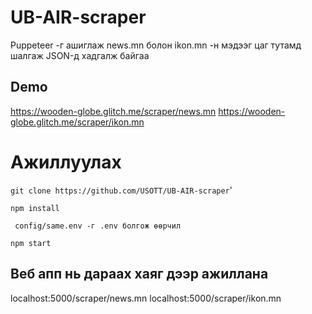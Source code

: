 # UB-AIR-scraper
Puppeteer -г ашиглаж news.mn болон ikon.mn -н мэдээг цаг тутамд шалгаж JSON-д хадгалж байгаа

## Demo
https://wooden-globe.glitch.me/scraper/news.mn
https://wooden-globe.glitch.me/scraper/ikon.mn

# Ажиллуулах
``` git clone https://github.com/USOTT/UB-AIR-scraper ```'

``` npm install ```

``` config/same.env -г .env болгож өөрчил```

``` npm start ```

## Веб апп нь дараах хаяг дээр ажиллана
localhost:5000/scraper/news.mn
localhost:5000/scraper/ikon.mn

